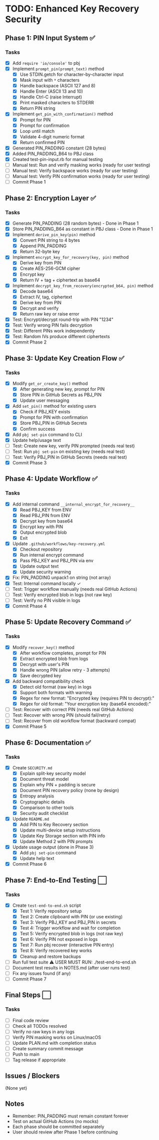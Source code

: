 # TODO: Enhanced Key Recovery Security

## Phase 1: PIN Input System ✅

### Tasks
- [x] Add `require 'io/console'` to pbj
- [x] Implement `prompt_pin(prompt_text)` method
  - [x] Use STDIN.getch for character-by-character input
  - [x] Mask input with `*` characters
  - [x] Handle backspace (ASCII 127 and 8)
  - [x] Handle Enter (ASCII 13 and 10)
  - [x] Handle Ctrl-C (raise Interrupt)
  - [x] Print masked characters to STDERR
  - [x] Return PIN string
- [x] Implement `get_pin_with_confirmation()` method
  - [x] Prompt for PIN
  - [x] Prompt for confirmation
  - [x] Loop until match
  - [x] Validate 4-digit numeric format
  - [x] Return confirmed PIN
- [x] Generated PIN_PADDING constant (28 bytes)
- [x] Added PIN_PADDING_B64 to PBJ class
- [x] Created test-pin-input.rb for manual testing
- [ ] Manual test: Run and verify masking works (ready for user testing)
- [ ] Manual test: Verify backspace works (ready for user testing)
- [ ] Manual test: Verify PIN confirmation works (ready for user testing)
- [ ] Commit Phase 1

## Phase 2: Encryption Layer ✅

### Tasks
- [x] Generate PIN_PADDING (28 random bytes) - Done in Phase 1
- [x] Store PIN_PADDING_B64 as constant in PBJ class - Done in Phase 1
- [x] Implement `derive_pin_key(pin)` method
  - [x] Convert PIN string to 4 bytes
  - [x] Append PIN_PADDING
  - [x] Return 32-byte key
- [x] Implement `encrypt_key_for_recovery(key, pin)` method
  - [x] Derive key from PIN
  - [x] Create AES-256-GCM cipher
  - [x] Encrypt key
  - [x] Return IV + tag + ciphertext as base64
- [x] Implement `decrypt_key_from_recovery(encrypted_b64, pin)` method
  - [x] Decode base64
  - [x] Extract IV, tag, ciphertext
  - [x] Derive key from PIN
  - [x] Decrypt and verify
  - [x] Return raw key or raise error
- [x] Test: Encrypt/decrypt round-trip with PIN "1234"
- [x] Test: Verify wrong PIN fails decryption
- [x] Test: Different PINs work independently
- [x] Test: Random IVs produce different ciphertexts
- [x] Commit Phase 2

## Phase 3: Update Key Creation Flow ✅

### Tasks
- [x] Modify `get_or_create_key()` method
  - [x] After generating new key, prompt for PIN
  - [x] Store PIN in GitHub Secrets as PBJ_PIN
  - [x] Update user messaging
- [x] Add `set_pin()` method for existing users
  - [x] Check if PBJ_KEY exists
  - [x] Prompt for PIN with confirmation
  - [x] Store PBJ_PIN in GitHub Secrets
  - [x] Confirm success
- [x] Add `pbj set-pin` command to CLI
- [x] Update help/usage text
- [ ] Test: Create new key, verify PIN prompted (needs real test)
- [ ] Test: Run `pbj set-pin` on existing key (needs real test)
- [ ] Test: Verify PBJ_PIN in GitHub Secrets (needs real test)
- [x] Commit Phase 3

## Phase 4: Update Workflow ✅

### Tasks
- [x] Add internal command `__internal_encrypt_for_recovery__`
  - [x] Read PBJ_KEY from ENV
  - [x] Read PBJ_PIN from ENV
  - [x] Decrypt key from base64
  - [x] Encrypt key with PIN
  - [x] Output encrypted blob
  - [x] Exit
- [x] Update `.github/workflows/key-recovery.yml`
  - [x] Checkout repository
  - [x] Run internal encrypt command
  - [x] Pass PBJ_KEY and PBJ_PIN via env
  - [x] Update output text
  - [x] Update security warning
- [x] Fix: PIN_PADDING unpack1 on string (not array)
- [x] Test: Internal command locally ✓
- [ ] Test: Trigger workflow manually (needs real GitHub Actions)
- [ ] Test: Verify encrypted blob in logs (not raw key)
- [ ] Test: Verify no PIN visible in logs
- [x] Commit Phase 4

## Phase 5: Update Recovery Command ✅

### Tasks
- [x] Modify `recover_key()` method
  - [x] After workflow completes, prompt for PIN
  - [x] Extract encrypted blob from logs
  - [x] Decrypt with user's PIN
  - [x] Handle wrong PIN (allow retry - 3 attempts)
  - [x] Save decrypted key
- [x] Add backward compatibility check
  - [x] Detect old format (raw key) in logs
  - [x] Support both formats with warning
  - [x] Regex for new format: "Encrypted key (requires PIN to decrypt):"
  - [x] Regex for old format: "Your encryption key (base64 encoded):"
- [ ] Test: Recover with correct PIN (needs real GitHub Actions)
- [ ] Test: Recover with wrong PIN (should fail/retry)
- [ ] Test: Recover from old workflow format (backward compat)
- [x] Commit Phase 5

## Phase 6: Documentation ✅

### Tasks
- [x] Create `SECURITY.md`
  - [x] Explain split-key security model
  - [x] Document threat model
  - [x] Explain why PIN + padding is secure
  - [x] Document PIN recovery policy (none by design)
  - [x] Entropy analysis
  - [x] Cryptographic details
  - [x] Comparison to other tools
  - [x] Security audit checklist
- [x] Update `README.md`
  - [x] Add PIN to Key Recovery section
  - [x] Update multi-device setup instructions
  - [x] Update Key Storage section with PIN info
  - [x] Update Method 2 with PIN prompts
- [x] Update usage output (done in Phase 3)
  - [x] Add `pbj set-pin` command
  - [x] Update help text
- [x] Commit Phase 6

## Phase 7: End-to-End Testing ⬜

### Tasks
- [x] Create `test-end-to-end.sh` script
  - [x] Test 1: Verify repository setup
  - [x] Test 2: Create clipboard with PIN (or use existing)
  - [x] Test 3: Verify PBJ_KEY and PBJ_PIN in secrets
  - [x] Test 4: Trigger workflow and wait for completion
  - [x] Test 5: Verify encrypted blob in logs (not raw key)
  - [x] Test 6: Verify PIN not exposed in logs
  - [x] Test 7: Run pbj recover (interactive PIN entry)
  - [x] Test 8: Verify recovered key works
  - [x] Cleanup and restore backups
- [ ] Run full test suite ⚠️  USER MUST RUN: ./test-end-to-end.sh
- [ ] Document test results in NOTES.md (after user runs test)
- [ ] Fix any issues found (if any)
- [ ] Commit Phase 7

## Final Steps ⬜

### Tasks
- [ ] Final code review
- [ ] Check all TODOs resolved
- [ ] Verify no raw keys in any logs
- [ ] Verify PIN masking works on Linux/macOS
- [ ] Update PLAN.md with completion status
- [ ] Create summary commit message
- [ ] Push to main
- [ ] Tag release if appropriate

## Issues / Blockers

(None yet)

## Notes

- Remember: PIN_PADDING must remain constant forever
- Test on actual GitHub Actions (no mocks)
- Each phase should be committed separately
- User should review after Phase 1 before continuing
